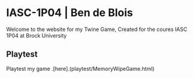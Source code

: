 # IASC-1P04 | Ben de Blois

Welcome to the website for my Twine Game, Created for the coures IASC 1P04 at Brock University

## Playtest

Playtest my game .[here].(playtest/MemoryWipeGame.html) 
